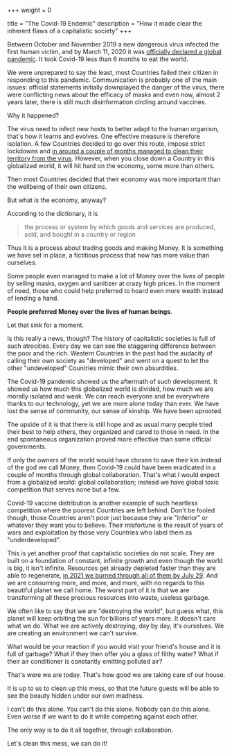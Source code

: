 +++
weight = 0

title = "The Covid-19 Endemic"
description = "How it made clear the inherent flaws of a capitalistic society"
+++

Between October and November 2019 a new dangerous virus infected the first human victim, and by March 11, 2020 it was [officially declared a global pandemic](https://www.who.int/director-general/speeches/detail/who-director-general-s-opening-remarks-at-the-media-briefing-on-covid-19---11-march-2020). It took Covid-19 less than 6 months to eat the world.

We were unprepared to say the least, most Countries failed their citizen in responding to this pandemic. Communication is probably one of the main issues: official statements initially downplayed the danger of the virus, there were conflicting news about the efficacy of masks and even now, almost 2 years later, there is still much disinformation circling around vaccines.

Why it happened?

The virus need to infect new hosts to better adapt to the human organism, that's how it learns and evolves. One effective measure is therefore isolation. A few Countries decided to go over this route, impose strict lockdowns and [in around a couple of months managed to clean their territory from the virus](https://en.wikipedia.org/wiki/Timeline_of_the_COVID-19_pandemic_in_New_Zealand_%28February%E2%80%93June_2020%29). However, when you close down a Country in this globalized world, it will hit hard on the economy, some more than others.

Then most Countries decided that their economy was more important than the wellbeing of their own citizens.

But what is the economy, anyway?

According to the dictionary, it is

> the process or system by which goods and services are produced, sold, and bought in a country or region 

Thus it is a process about trading goods and making Money. It is something we have set in place, a fictitious process that now has more value than ourselves.

Some people even managed to make a lot of Money over the lives of people by selling masks, oxygen and sanitizer at crazy high prices. In the moment of need, those who could help preferred to hoard even more wealth instead of lending a hand.

**People preferred Money over the lives of human beings**.

Let that sink for a moment.

Is this really a news, though? The history of capitalistic societies is full of such atrocities. Every day we can see the staggering difference between the poor and the rich. Western Countries in the past had the audacity of calling their own society as "developed" and went on a quest to let the other "undeveloped" Countries mimic their own absurdities.

The Covid-19 pandemic showed us the aftermath of such development. It showed us how much this globalized world is divided, how much we are morally isolated and weak. We can reach everyone and be everywhere thanks to our technology, yet we are more alone today than ever. We have lost the sense of community, our sense of kinship. We have been uprooted.

The upside of it is that there is still hope and as usual many people tried their best to help others, they organized and cared to those in need. In the end spontaneous organization proved more effective than some official governments.

If only the owners of the world would have chosen to save their kin instead of the god we call Money, then Covid-19 could have been eradicated in a couple of months through global collaboration. That's what I would expect from a globalized world: global collaboration; instead we have global toxic competition that serves none but a few.

Covid-19 vaccine distribution is another example of such heartless competition where the poorest Countries are left behind. Don't be fooled though, those Countries aren't poor just because they are "inferior" or whatever they want you to believe. Their misfortune is the result of years of wars and exploitation by those very Countries who label them as "underdeveloped".

This is yet another proof that capitalistic societies do not scale. They are built on a foundation of constant, infinite growth and even though the world is big, it isn't infinite. Resources get already depleted faster than they are able to regenerate, [in 2021 we burned through all of them by July 29](https://www.activesustainability.com/environment/earth-overshoot-day/). And we are consuming more, and more, and more, with no regards to this beautiful planet we call home. The worst part of it is that we are transforming all these precious resources into waste, useless garbage.

We often like to say that we are "destroying the world", but guess what, this planet will keep orbiting the sun for billions of years more. It doesn't care what we do. What we are actively destroying, day by day, it's ourselves. We are creating an environment we can't survive.

What would be your reaction if you would visit your friend's house and it is full of garbage? What if they then offer you a glass of filthy water? What if their air conditioner is constantly emitting polluted air?

That's were we are today. That's how good we are taking care of our house.

It is up to us to clean up this mess, so that the future guests will be able to see the beauty hidden under our own madness.

I can't do this alone. You can't do this alone. Nobody can do this alone. Even worse if we want to do it while competing against each other.

The only way is to do it all together, through collaboration.

Let's clean this mess, we can do it!
